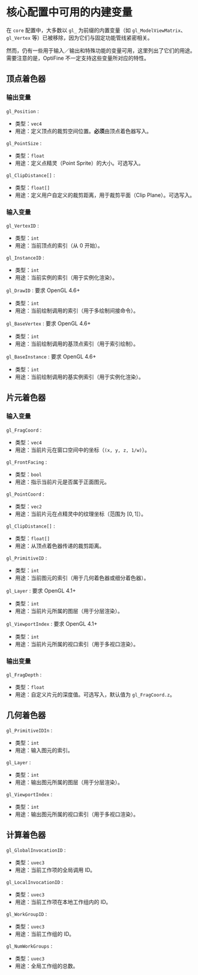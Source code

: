 # 核心配置中可用的内建变量

<tldr>

在 `core` 配置中，大多数以 `gl_` 为前缀的内置变量（如 `gl_ModelViewMatrix`、`gl_Vertex` 等）已被移除，因为它们与固定功能管线紧密相关。

然而，仍有一些用于输入／输出和特殊功能的变量可用，这里列出了它们的用途。需要注意的是，OptiFine 不一定支持这些变量所对应的特性。
</tldr>

## 顶点着色器

### 输出变量

`gl_Position`
:
  - 类型：`vec4`
  - 用途：定义顶点的裁剪空间位置。**必须**由顶点着色器写入。

`gl_PointSize`
:
  - 类型：`float`
  - 用途：定义点精灵（Point Sprite）的大小。可选写入。

`gl_ClipDistance[]`
:
  - 类型：`float[]`
  - 用途：定义用户自定义的裁剪距离，用于裁剪平面（Clip Plane）。可选写入。

### 输入变量

`gl_VertexID`
:
  - 类型：`int`
  - 用途：当前顶点的索引（从 0 开始）。

`gl_InstanceID`
:
  - 类型：`int`
  - 用途：当前实例的索引（用于实例化渲染）。

`gl_DrawID`
: 要求 OpenGL 4.6+
  - 类型：`int`
  - 用途：当前绘制调用的索引（用于多绘制间接命令）。

`gl_BaseVertex`
: 要求 OpenGL 4.6+
  - 类型：`int`
  - 用途：当前绘制调用的基顶点索引（用于索引绘制）。

`gl_BaseInstance`
: 要求 OpenGL 4.6+
  - 类型：`int`
  - 用途：当前绘制调用的基实例索引（用于实例化渲染）。

## 片元着色器

### 输入变量

`gl_FragCoord`
:
  - 类型：`vec4`
  - 用途：当前片元在窗口空间中的坐标（`(x, y, z, 1/w)`）。

`gl_FrontFacing`
:
  - 类型：`bool`
  - 用途：指示当前片元是否属于正面图元。

`gl_PointCoord`
:
  - 类型：`vec2`
  - 用途：当前片元在点精灵中的纹理坐标（范围为 $[0, 1]$）。

`gl_ClipDistance[]`
:
  - 类型：`float[]`
  - 用途：从顶点着色器传递的裁剪距离。

`gl_PrimitiveID`
:
  - 类型：`int`
  - 用途：当前图元的索引（用于几何着色器或细分着色器）。

`gl_Layer`
: 要求 OpenGL 4.1+
  - 类型：`int`
  - 用途：当前片元所属的图层（用于分层渲染）。

`gl_ViewportIndex`
: 要求 OpenGL 4.1+
  - 类型：`int`
  - 用途：当前片元所属的视口索引（用于多视口渲染）。

### 输出变量

`gl_FragDepth`
:
  - 类型：`float`
  - 用途：自定义片元的深度值。可选写入，默认值为 `gl_FragCoord.z`。

## 几何着色器

`gl_PrimitiveIDIn`
:
  - 类型：`int`
  - 用途：输入图元的索引。

`gl_Layer`
:
  - 类型：`int`
  - 用途：输出图元所属的图层（用于分层渲染）。

`gl_ViewportIndex`
:
  - 类型：`int`
  - 用途：输出图元所属的视口索引（用于多视口渲染）。

## 计算着色器

`gl_GlobalInvocationID`
:
  - 类型：`uvec3`
  - 用途：当前工作项的全局调用 ID。

`gl_LocalInvocationID`
:
  - 类型：`uvec3`
  - 用途：当前工作项在本地工作组内的 ID。

`gl_WorkGroupID`
:
  - 类型：`uvec3`
  - 用途：当前工作组的 ID。

`gl_NumWorkGroups`
:
  - 类型：`uvec3`
  - 用途：全局工作组的总数。
